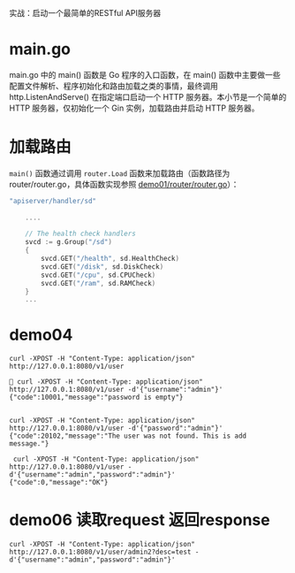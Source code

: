 实战：启动一个最简单的RESTful API服务器

# main.go

main.go 中的 main() 函数是 Go 程序的入口函数，在 main() 函数中主要做一些配置文件解析、程序初始化和路由加载之类的事情，最终调用 http.ListenAndServe() 在指定端口启动一个 HTTP 服务器。本小节是一个简单的 HTTP 服务器，仅初始化一个 Gin 实例，加载路由并启动 HTTP 服务器。

# **加载路由**
  
  `main()` 函数通过调用 `router.Load` 函数来加载路由（函数路径为 router/router.go，具体函数实现参照 [demo01/router/router.go](https://link.juejin.im/?target=https%3A%2F%2Fgithub.com%2Flexkong%2Fapiserver_demos%2Fblob%2Fmaster%2Fdemo01%2Frouter%2Frouter.go)）：
  
  ```go
  "apiserver/handler/sd"
      
      ....
      
      // The health check handlers
      svcd := g.Group("/sd")
      {   
          svcd.GET("/health", sd.HealthCheck)
          svcd.GET("/disk", sd.DiskCheck)
          svcd.GET("/cpu", sd.CPUCheck)
          svcd.GET("/ram", sd.RAMCheck)
      }
      ...
  ```
  


# demo04


`curl -XPOST -H "Content-Type: application/json" http://127.0.0.1:8080/v1/user`

``` 
 curl -XPOST -H "Content-Type: application/json" http://127.0.0.1:8080/v1/user -d'{"username":"admin"}'
{"code":10001,"message":"password is empty"} 


curl -XPOST -H "Content-Type: application/json" http://127.0.0.1:8080/v1/user -d'{"password":"admin"}'
{"code":20102,"message":"The user was not found. This is add message."}

 curl -XPOST -H "Content-Type: application/json" http://127.0.0.1:8080/v1/user -d'{"username":"admin","password":"admin"}'
{"code":0,"message":"OK"}                              
```

# demo06 读取request 返回response

``` 
curl -XPOST -H "Content-Type: application/json" http://127.0.0.1:8080/v1/user/admin2?desc=test -d'{"username":"admin","password":"admin"}'

```




